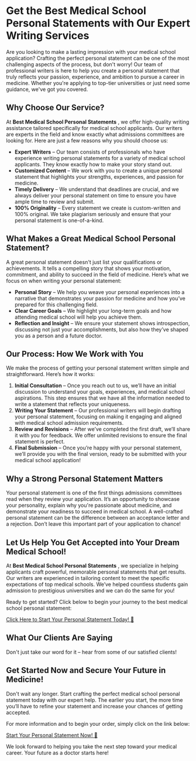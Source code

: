 # Get the Best Medical School Personal Statements with Our Expert Writing Services

Are you looking to make a lasting impression with your medical school application? Crafting the perfect personal statement can be one of the most challenging aspects of the process, but don't worry! Our team of professional writers is here to help you create a personal statement that truly reflects your passion, experience, and ambition to pursue a career in medicine. Whether you're applying to top-tier universities or just need some guidance, we've got you covered.

## Why Choose Our Service?

At **Best Medical School Personal Statements** , we offer high-quality writing assistance tailored specifically for medical school applicants. Our writers are experts in the field and know exactly what admissions committees are looking for. Here are just a few reasons why you should choose us:

- **Expert Writers** – Our team consists of professionals who have experience writing personal statements for a variety of medical school applicants. They know exactly how to make your story stand out.
- **Customized Content** – We work with you to create a unique personal statement that highlights your strengths, experiences, and passion for medicine.
- **Timely Delivery** – We understand that deadlines are crucial, and we always deliver your personal statement on time to ensure you have ample time to review and submit.
- **100% Originality** – Every statement we create is custom-written and 100% original. We take plagiarism seriously and ensure that your personal statement is one-of-a-kind.

## What Makes a Great Medical School Personal Statement?

A great personal statement doesn't just list your qualifications or achievements. It tells a compelling story that shows your motivation, commitment, and ability to succeed in the field of medicine. Here’s what we focus on when writing your personal statement:

- **Personal Story** – We help you weave your personal experiences into a narrative that demonstrates your passion for medicine and how you’ve prepared for this challenging field.
- **Clear Career Goals** – We highlight your long-term goals and how attending medical school will help you achieve them.
- **Reflection and Insight** – We ensure your statement shows introspection, discussing not just your accomplishments, but also how they’ve shaped you as a person and a future doctor.

## Our Process: How We Work with You

We make the process of getting your personal statement written simple and straightforward. Here’s how it works:

1. **Initial Consultation** – Once you reach out to us, we’ll have an initial discussion to understand your goals, experiences, and medical school aspirations. This step ensures that we have all the information needed to write a statement that reflects your uniqueness.
2. **Writing Your Statement** – Our professional writers will begin drafting your personal statement, focusing on making it engaging and aligned with medical school admission requirements.
3. **Review and Revisions** – After we’ve completed the first draft, we’ll share it with you for feedback. We offer unlimited revisions to ensure the final statement is perfect.
4. **Final Submission** – Once you’re happy with your personal statement, we’ll provide you with the final version, ready to be submitted with your medical school application!

## Why a Strong Personal Statement Matters

Your personal statement is one of the first things admissions committees read when they review your application. It’s an opportunity to showcase your personality, explain why you're passionate about medicine, and demonstrate your readiness to succeed in medical school. A well-crafted personal statement can be the difference between an acceptance letter and a rejection. Don’t leave this important part of your application to chance!

## Let Us Help You Get Accepted into Your Dream Medical School!

At **Best Medical School Personal Statements** , we specialize in helping applicants craft powerful, memorable personal statements that get results. Our writers are experienced in tailoring content to meet the specific expectations of top medical schools. We’ve helped countless students gain admission to prestigious universities and we can do the same for you!

Ready to get started? Click below to begin your journey to the best medical school personal statement:

[Click Here to Start Your Personal Statement Today! 🚀](https://tinyurl.com/topessay?keyword=best+medical+school+personal+statements)
## What Our Clients Are Saying

Don't just take our word for it – hear from some of our satisfied clients!

## Get Started Now and Secure Your Future in Medicine!

Don't wait any longer. Start crafting the perfect medical school personal statement today with our expert help. The earlier you start, the more time you’ll have to refine your statement and increase your chances of getting accepted.

For more information and to begin your order, simply click on the link below:

[Start Your Personal Statement Now! 🌟](https://tinyurl.com/topessay?keyword=best+medical+school+personal+statements)

We look forward to helping you take the next step toward your medical career. Your future as a doctor starts here!
